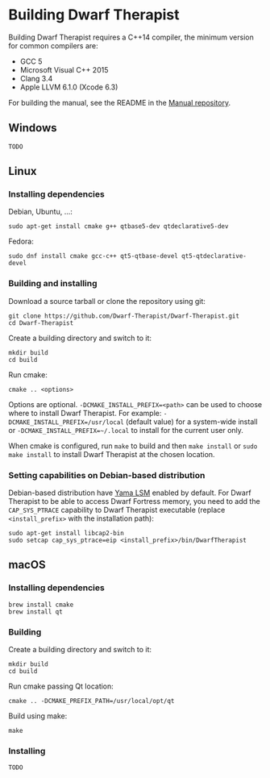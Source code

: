 Building Dwarf Therapist
========================

Building Dwarf Therapist requires a C++14 compiler, the minimum version for common compilers are:

 - GCC 5
 - Microsoft Visual C++ 2015
 - Clang 3.4
 - Apple LLVM 6.1.0 (Xcode 6.3)

For building the manual, see the README in the [Manual repository](https://github.com/Dwarf-Therapist/Manual).

Windows
-------

    TODO

Linux
-----

### Installing dependencies

Debian, Ubuntu, ...:

    sudo apt-get install cmake g++ qtbase5-dev qtdeclarative5-dev

Fedora:

    sudo dnf install cmake gcc-c++ qt5-qtbase-devel qt5-qtdeclarative-devel

### Building and installing

Download a source tarball or clone the repository using git:

    git clone https://github.com/Dwarf-Therapist/Dwarf-Therapist.git
    cd Dwarf-Therapist

Create a building directory and switch to it:

    mkdir build
    cd build

Run cmake:

    cmake .. <options>

Options are optional. `-DCMAKE_INSTALL_PREFIX=<path>` can be used to choose
where to install Dwarf Therapist.  For example:
`-DCMAKE_INSTALL_PREFIX=/usr/local` (default value) for a system-wide install
or `-DCMAKE_INSTALL_PREFIX=~/.local` to install for the current user only.

When cmake is configured, run `make` to build and then `make install` or
`sudo make install` to install Dwarf Therapist at the chosen location.

### Setting capabilities on Debian-based distribution

Debian-based distribution have [Yama LSM](https://www.kernel.org/doc/Documentation/security/Yama.txt)
enabled by default. For Dwarf Therapist to be able to access Dwarf Fortress
memory, you need to add the `CAP_SYS_PTRACE` capability to Dwarf Therapist
executable (replace `<install_prefix>` with the installation path):

    sudo apt-get install libcap2-bin
    sudo setcap cap_sys_ptrace=eip <install_prefix>/bin/DwarfTherapist

macOS
-----

### Installing dependencies

    brew install cmake
    brew install qt

### Building

Create a building directory and switch to it:

    mkdir build
    cd build

Run cmake passing Qt location:

    cmake .. -DCMAKE_PREFIX_PATH=/usr/local/opt/qt

Build using make:

    make

### Installing

    TODO

